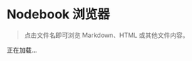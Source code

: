 # Nodebook 浏览器

> 点击文件名即可浏览 Markdown、HTML 或其他文件内容。

<div id="browser">正在加载...</div>


<!-- markdown 渲染库 -->
<script src="https://cdn.jsdelivr.net/npm/marked/marked.min.js"></script>

<script>
  const owner = "joehe-doc";
  const repo = "nodebook";
  const apiBase = `https://api.github.com/repos/${owner}/${repo}/contents`;

  async function loadDirectory(path = "") {
    const res = await fetch(`${apiBase}/${path}`);
    const data = await res.json();

    const browser = document.getElementById("browser");
    browser.innerHTML = "";

    // 返回上级目录
    if (path) {
      const back = document.createElement("a");
      back.href = "#";
      back.innerText = "⬅️ 返回上级目录";
      back.onclick = () => {
        const parent = path.split("/").slice(0, -1).join("/");
        loadDirectory(parent);
        return false;
      };
      browser.appendChild(back);
    }

    // 排序：目录在前，文件在后
    data.sort((a, b) => {
      if (a.type !== b.type) return a.type === "dir" ? -1 : 1;
      return a.name.localeCompare(b.name);
    });

    // 显示内容
    data.forEach(item => {
      const link = document.createElement("a");
      const isDir = item.type === "dir";
      const isMarkdown = item.name.endsWith(".md");

      link.href = "#";
      link.innerText = (isDir ? "📁 " : isMarkdown ? "📝 " : "📄 ") + item.name;
      link.style.display = "block";
      link.style.margin = "4px 0";
      link.style.fontWeight = isDir ? "bold" : "normal";
      link.style.color = isDir ? "#0366d6" : "#333";

      if (isDir) {
        link.onclick = () => {
          loadDirectory(path ? `${path}/${item.name}` : item.name);
          return false;
        };
      } else if (isMarkdown) {
        link.onclick = async () => {
          const filePath = path ? `${path}/${item.name}` : item.name;
          const rawUrl = `https://raw.githubusercontent.com/${owner}/${repo}/main/${filePath}`;
          const res = await fetch(rawUrl);
          const md = await res.text();

          const mdContainer = document.createElement("div");
          mdContainer.innerHTML = marked.parse(md);
          browser.innerHTML = `<a href="#" onclick="loadDirectory('${path}'); return false;">⬅️ 返回列表</a><hr>`;
          browser.appendChild(mdContainer);
        };
      } else {
        const fileUrl = `https://${owner}.github.io/${repo}/${path ? path + '/' : ''}${item.name}`;
        link.href = fileUrl;
        link.target = "_blank";
      }

      browser.appendChild(link);
    });
  }

  loadDirectory();
</script>


